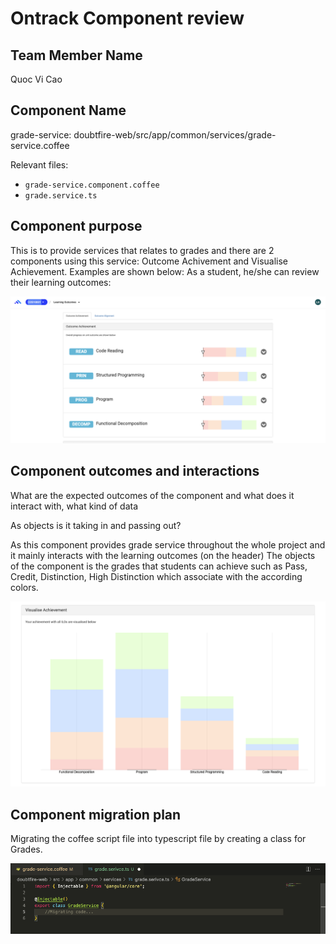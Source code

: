 # Ontrack Component review

## Team Member Name

Quoc Vi Cao

## Component Name

grade-service: doubtfire-web/src/app/common/services/grade-service.coffee

Relevant files:
 -   ``grade-service.component.coffee``
 -   ``grade.service.ts``


## Component purpose


This is to provide services that relates to grades and there are 2 components using this service: Outcome Achivement and Visualise Achievement. Examples are shown below:
As a student, he/she can review their learning outcomes:

![grade-service-achievement](images/achivement.png)


## Component outcomes and interactions

What are the expected outcomes of the component and what does it interact with, what kind of data

As 
objects is it taking in and passing out?

As this component provides grade service throughout the whole project and it mainly interacts with the learning outcomes (on the header)
The objects of the component is the grades that students can achieve such as Pass, Credit, Distinction, High Distinction which associate with the according colors. 

![grade-service-visualise](images/visualise.png)

## Component migration plan

Migrating the coffee script file into typescript file by creating a class for Grades.

![grade-service-intention](images/grade-service-intention.png)

